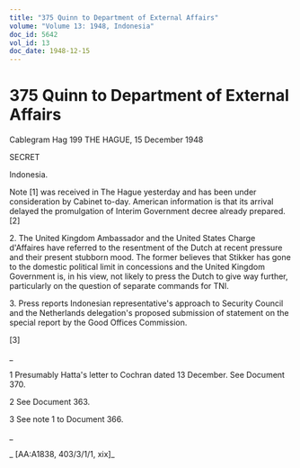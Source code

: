 ```yaml
---
title: "375 Quinn to Department of External Affairs"
volume: "Volume 13: 1948, Indonesia"
doc_id: 5642
vol_id: 13
doc_date: 1948-12-15
---
```


# 375 Quinn to Department of External Affairs

Cablegram Hag 199 THE HAGUE, 15 December 1948

SECRET

Indonesia.

Note [1] was received in The Hague yesterday and has been under consideration by Cabinet to-day. American information is that its arrival delayed the promulgation of Interim Government decree already prepared. [2]

2\. The United Kingdom Ambassador and the United States Charge d'Affaires have referred to the resentment of the Dutch at recent pressure and their present stubborn mood. The former believes that Stikker has gone to the domestic political limit in concessions and the United Kingdom Government is, in his view, not likely to press the Dutch to give way further, particularly on the question of separate commands for TNI.

3\. Press reports Indonesian representative's approach to Security Council and the Netherlands delegation's proposed submission of statement on the special report by the Good Offices Commission.

[3]

_

1 Presumably Hatta's letter to Cochran dated 13 December. See Document 370.

2 See Document 363.

3 See note 1 to Document 366.

_

_ [AA:A1838, 403/3/1/1, xix]_
